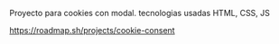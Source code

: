 Proyecto para cookies con modal.
tecnologias usadas HTML, CSS, JS

https://roadmap.sh/projects/cookie-consent
